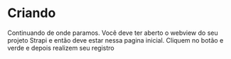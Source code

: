# Criando

Continuando de onde paramos. Você deve ter aberto o webview do seu projeto Strapi e então deve estar nessa pagina inicial. Cliquem no botão e verde e depois realizem seu registro
